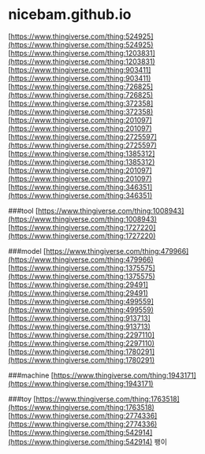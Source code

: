 # nicebam.github.io

[https://www.thingiverse.com/thing:524925](https://www.thingiverse.com/thing:524925)
[https://www.thingiverse.com/thing:1203831](https://www.thingiverse.com/thing:1203831)
[https://www.thingiverse.com/thing:903411](https://www.thingiverse.com/thing:903411)
[https://www.thingiverse.com/thing:726825](https://www.thingiverse.com/thing:726825)
[https://www.thingiverse.com/thing:372358](https://www.thingiverse.com/thing:372358)
[https://www.thingiverse.com/thing:201097](https://www.thingiverse.com/thing:201097)
[https://www.thingiverse.com/thing:2725597](https://www.thingiverse.com/thing:2725597)
[https://www.thingiverse.com/thing:1385312](https://www.thingiverse.com/thing:1385312)
[https://www.thingiverse.com/thing:201097](https://www.thingiverse.com/thing:201097)
[https://www.thingiverse.com/thing:346351](https://www.thingiverse.com/thing:346351)

###tool
[https://www.thingiverse.com/thing:1008943](https://www.thingiverse.com/thing:1008943)
[https://www.thingiverse.com/thing:1727220](https://www.thingiverse.com/thing:1727220)

###model
[https://www.thingiverse.com/thing:479966](https://www.thingiverse.com/thing:479966)
[https://www.thingiverse.com/thing:1375575](https://www.thingiverse.com/thing:1375575)
[https://www.thingiverse.com/thing:29491](https://www.thingiverse.com/thing:29491)
[https://www.thingiverse.com/thing:499559](https://www.thingiverse.com/thing:499559)
[https://www.thingiverse.com/thing:913713](https://www.thingiverse.com/thing:913713)
[https://www.thingiverse.com/thing:2297110](https://www.thingiverse.com/thing:2297110)
[https://www.thingiverse.com/thing:1780291](https://www.thingiverse.com/thing:1780291)

###machine
[https://www.thingiverse.com/thing:1943171](https://www.thingiverse.com/thing:1943171)


###toy
[https://www.thingiverse.com/thing:1763518](https://www.thingiverse.com/thing:1763518)
[https://www.thingiverse.com/thing:2774336](https://www.thingiverse.com/thing:2774336)
[https://www.thingiverse.com/thing:542914](https://www.thingiverse.com/thing:542914) 팽이
